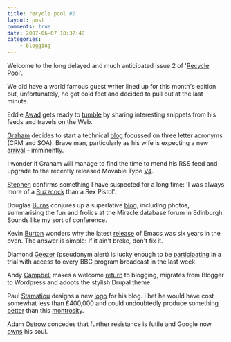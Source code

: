 ```yaml
---
title: recycle pool #2
layout: post
comments: true
date: 2007-06-07 18:37:48
categories:
    - blogging
---
```

Welcome to the long delayed and much anticipated issue 2 of '[Recycle
Pool](http://www.nbrightside.com/blog/2006/12/01/murky-depths-of-the-recycle-pool/)'.

We did have a world famous guest writer lined up for this month's
edition but, unfortunately, he got cold feet and decided to pull out
at the last minute.

Eddie [Awad](http://awads.net/wp/) gets ready to
[tumble](http://awads.net/wp/2007/06/03/have-you-heard-of-tumblelogs/)
by sharing interesting snippets from his feeds and travels on the Web.

[Graham](http://www.digitalteddy.com/Graham/) decides to start a
technical [blog](http://www.digitalteddy.com/techblog/) focussed on
three letter acronyms (CRM and SOA). Brave man, particularly as his
wife is expecting a new
[arrival](http://www.digitalteddy.com/Graham/2007/06/39_weeks.html) -
imminently.

I wonder if Graham will manage to find the time to mend his RSS feed
and upgrade to the recently released Movable Type
[V4](http://www.sixapart.com/movabletype/news/2007/06/mt4_beta_meet_t.html).

[Stephen](http://bclc.wordpress.com/) confirms something I have
suspected for a long time: 'I was always more of a
[Buzzcock](http://bclc.wordpress.com/2007/06/06/i-am-an-anti-christ/)
than a Sex Pistol'.

Douglas [Burns](http://oracledoug.com/serendipity/) conjures up a
superlative
[blog](http://oracledoug.com/serendipity/index.php?/archives/1276-Miracle-Scotland-Database-Forum-and-an-Apology.html),
including photos, summarising the fun and frolics at the Miracle
database forum in Edinburgh. Sounds like my sort of conference.

Kevin [Burton](http://feedblog.org/) wonders why the latest
[release](http://feedblog.org/2007/06/05/the-free-software-foundation-cant-ship-code/)
of Emacs was six years in the oven. The answer is simple: If it ain't
broke, don't fix it.

Diamond [Geezer](http://diamondgeezer.blogspot.com/) (pseudonym alert)
is lucky enough to be
[participating](http://diamondgeezer.blogspot.com/2007_06_01_archive.html#6926478524741740402)
in a trial with access to every BBC program broadcast in the last
week.

Andy [Campbell](http://oracleandy.wordpress.com/) makes a welcome
[return](http://oracleandy.wordpress.com/2007/05/25/back-again/) to
blogging, migrates from Blogger to Wordpress and adopts the stylish
Drupal theme.

Paul [Stamatiou](http://paulstamatiou.com/) designs a new
[logo](http://paulstamatiou.com/2007/06/07/new-logo-new-design/) for
his blog. I bet he would have cost somewhat less than &pound;400,000
and could undoubtedly produce something
[better](http://news.bbc.co.uk/1/hi/in_pictures/6722205.stm) than this
[montrosity](http://sethgodin.typepad.com/seths_blog/2007/06/actually_its_ju.html).

Adam [Ostrow](http://www.adamostrow.com/adam_ostrow/) concedes that
further resistance is futile and Google now
[owns](http://mashable.com/2007/06/01/my-soul-and-10-other-things-that-google-owns/)
his soul.
